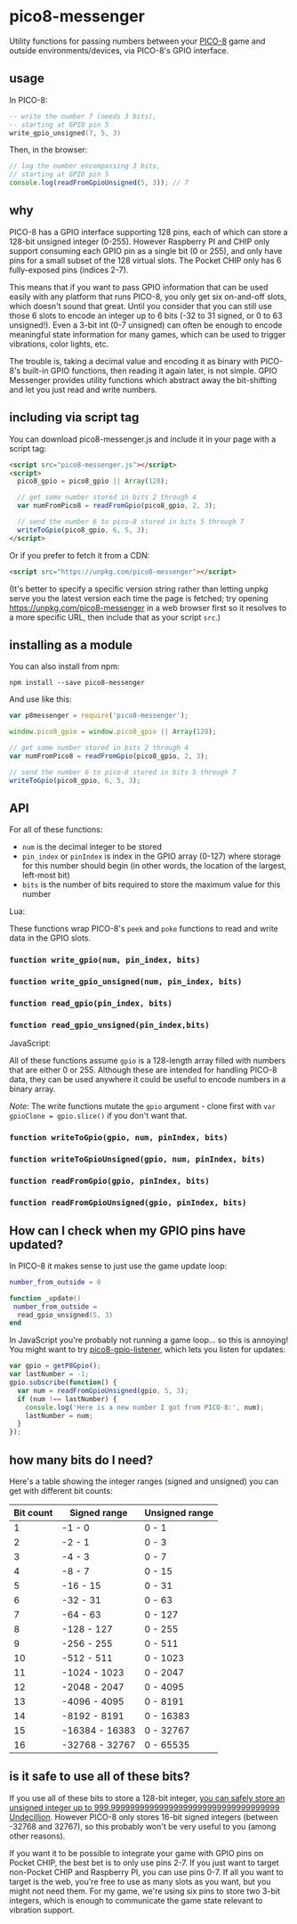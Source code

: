 # pico8-messenger

Utility functions for passing numbers between your [PICO-8](https://www.lexaloffle.com/pico-8.php) game and outside environments/devices, via PICO-8's GPIO interface.

## usage

In PICO-8:

```lua
-- write the number 7 (needs 3 bits),
-- starting at GPIO pin 5
write_gpio_unsigned(7, 5, 3)
```

Then, in the browser:

```javascript
// log the number encompassing 3 bits,
// starting at GPIO pin 5
console.log(readFromGpioUnsigned(5, 3)); // 7
```

## why

PICO-8 has a GPIO interface supporting 128 pins, each of which can store a 128-bit unsigned integer (0-255). However Raspberry PI and CHIP only support consuming each GPIO pin as a single bit (0 or 255), and only have pins for a small subset of the 128 virtual slots. The Pocket CHIP only has 6 fully-exposed pins (indices 2-7).

This means that if you want to pass GPIO information that can be used easily with any platform that runs PICO-8, you only get six on-and-off slots, which doesn't sound that great. Until you consider that you can still use those 6 slots to encode an integer up to 6 bits (-32 to 31 signed, or 0 to 63 unsigned!). Even a 3-bit int (0-7 unsigned) can often be enough to encode meaningful state information for many games, which can be used to trigger vibrations, color lights, etc.

The trouble is, taking a decimal value and encoding it as binary with PICO-8's built-in GPIO functions, then reading it again later, is not simple. GPIO Messenger provides utility functions which abstract away the bit-shifting and let you just read and write numbers.

## including via script tag

You can download pico8-messenger.js and include it in your page with a script tag:

```html
<script src="pico8-messenger.js"></script>
<script>
  pico8_gpio = pico8_gpio || Array(128);

  // get some number stored in bits 2 through 4
  var numFromPico8 = readFromGpio(pico8_gpio, 2, 3);

  // send the number 6 to pico-8 stored in bits 5 through 7
  writeToGpio(pico8_gpio, 6, 5, 3);
</script>
```

Or if you prefer to fetch it from a CDN:

```html
<script src="https://unpkg.com/pico8-messenger"></script>
```

(It's better to specify a specific version string rather than letting unpkg serve you the latest version each time the page is fetched; try opening https://unpkg.com/pico8-messenger in a web browser first so it resolves to a more specific URL, then include that as your script `src`.)

## installing as a module

You can also install from npm:

```console
npm install --save pico8-messenger
```

And use like this:

```js
var p8messenger = require('pico8-messenger');

window.pico8_gpio = window.pico8_gpio || Array(128);

// get some number stored in bits 2 through 4
var numFromPico8 = readFromGpio(pico8_gpio, 2, 3);

// send the number 6 to pico-8 stored in bits 5 through 7
writeToGpio(pico8_gpio, 6, 5, 3);
```

## API

For all of these functions:
* `num` is the decimal integer to be stored
* `pin_index` or `pinIndex` is index in the GPIO array (0-127) where storage for this number should begin (in other words, the location of the largest, left-most bit)
* `bits` is the number of bits required to store the maximum value for this number

Lua:

These functions wrap PICO-8's `peek` and `poke` functions to read and write data in the GPIO slots.

### `function write_gpio(num, pin_index, bits)`

### `function write_gpio_unsigned(num, pin_index, bits)`

### `function read_gpio(pin_index, bits)`

### `function read_gpio_unsigned(pin_index,bits)`

JavaScript:

All of these functions assume `gpio` is a 128-length array filled with numbers that are either 0 or 255. Although these are intended for handling PICO-8 data, they can be used anywhere it could be useful to encode numbers in a binary array.

*Note*: The write functions mutate the `gpio` argument - clone first with `var gpioClone = gpio.slice()` if you don't want that.

### `function writeToGpio(gpio, num, pinIndex, bits)`

### `function writeToGpioUnsigned(gpio, num, pinIndex, bits)`

### `function readFromGpio(gpio, pinIndex, bits)`

### `function readFromGpioUnsigned(gpio, pinIndex, bits)`

## How can I check when my GPIO pins have updated?

In PICO-8 it makes sense to just use the game update loop:

```lua
number_from_outside = 0

function _update()
 number_from_outside =
  read_gpio_unsigned(5, 3)
end
```

In JavaScript you're probably not running a game loop... so this is annoying! You might want to try [pico8-gpio-listener](https://github.com/benwiley4000/pico8-gpio-listener), which lets you listen for updates:

```javascript
var gpio = getP8Gpio();
var lastNumber = -1;
gpio.subscribe(function() {
  var num = readFromGpioUnsigned(gpio, 5, 3);
  if (num !== lastNumber) {
    console.log('Here is a new number I got from PICO-8:', num);
    lastNumber = num;
  }
});
```

## how many bits do I need?

Here's a table showing the integer ranges (signed and unsigned) you can get with different bit counts:

| Bit count | Signed range   | Unsigned range |
|-----------|----------------|----------------|
| 1         | -1 - 0         | 0 - 1          |
| 2         | -2 - 1         | 0 - 3          |
| 3         | -4 - 3         | 0 - 7          |
| 4         | -8 - 7         | 0 - 15         |
| 5         | -16 - 15       | 0 - 31         |
| 6         | -32 - 31       | 0 - 63         |
| 7         | -64 - 63       | 0 - 127        |
| 8         | -128 - 127     | 0 - 255        |
| 9         | -256 - 255     | 0 - 511        |
| 10        | -512 - 511     | 0 - 1023       |
| 11        | -1024 - 1023   | 0 - 2047       |
| 12        | -2048 - 2047   | 0 - 4095       |
| 13        | -4096 - 4095   | 0 - 8191       |
| 14        | -8192 - 8191   | 0 - 16383      |
| 15        | -16384 - 16383 | 0 - 32767      |
| 16        | -32768 - 32767 | 0 - 65535      |

## is it safe to use all of these bits?

If you use all of these bits to store a 128-bit integer, [you can safely store an unsigned integer up to 999.99999999999999999999999999999999999 Undecillion](https://en.wikipedia.org/wiki/Integer_(computer_science)#Common_integral_data_types). However PICO-8 only stores 16-bit signed integers (between -32768 and 32767), so this probably won't be very useful to you (among other reasons).

If you want it to be possible to integrate your game with GPIO pins on Pocket CHIP, the best bet is to only use pins 2-7. If you just want to target non-Pocket CHIP and Raspberry PI, you can use pins 0-7. If all you want to target is the web, you're free to use as many slots as you want, but you might not need them. For my game, we're using six pins to store two 3-bit integers, which is enough to communicate the game state relevant to vibration support.
